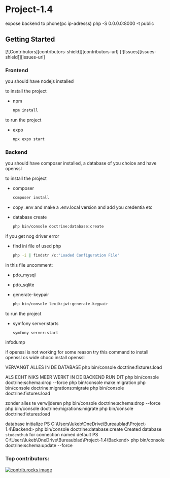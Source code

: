 # Project-1.4
expose backend to phone(pc ip-adresss)
php -S 0.0.0.0:8000 -t public

<!-- GETTING STARTED -->
## Getting Started
[![Contributors][contributors-shield]][contributors-url]
[![Issues][issues-shield]][issues-url]

### Frontend
you should have nodejs installed

to install the project
* npm
  ```sh
  npm install
  ```

to run the project
* expo
  ```sh
  npx expo start
  ```


### Backend
you should have composer installed, a database of you choice and have openssl

to install the project
* composer
  ```sh
  composer install
  ```

* copy .env and make a .env.local version and add you credentia etc

* database create
  ```sh
  php bin/console doctrine:database:create
  ```

if you get nog driver error
* find ini file of used php
  ```sh
  php -i | findstr /c:"Loaded Configuration File"
  ```
 in this file uncomment: 
* pdo_mysql
* pdo_sqlite

* generate-keypair
  ```sh
  php bin/console lexik:jwt:generate-keypair
  ```
    
       
to run the project
* symfony server:starts
  ```sh
  symfony server:start
  ```


infodump

if openssl is not working for some reason try this command to install openssl os wide
choco install openssl

VERVANGT ALLES IN DE DATABASE
php bin/console doctrine:fixtures:load


ALS ECHT NIKS MEER WERKT IN DE BACKEND RUN DIT
php bin/console doctrine:schema:drop --force
php bin/console make:migration
php bin/console doctrine:migrations:migrate
php bin/console doctrine:fixtures:load

zonder alles te verwijderen
php bin/console doctrine:schema:drop --force
php bin/console doctrine:migrations:migrate
php bin/console doctrine:fixtures:load


database initialize
PS C:\Users\lukeb\OneDrive\Bureaublad\Project-1.4\Backend> php bin/console doctrine:database:create
Created database `studenthub` for connection named default
PS C:\Users\lukeb\OneDrive\Bureaublad\Project-1.4\Backend> php bin/console doctrine:schema:update --force

### Top contributors:

<a href="https://github.com/Jasper-Wesseling/Project-1.4/graphs/contributors">
  <img src="https://contrib.rocks/image?repo=Jasper-Wesseling/Project-1.4" alt="contrib.rocks image" />
</a>